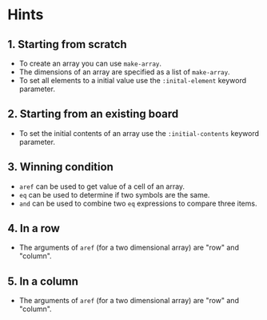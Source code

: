 # Hints

## 1. Starting from scratch

- To create an array you can use `make-array`.
- The dimensions of an array are specified as a list of `make-array`.
- To set all elements to a initial value use the `:inital-element` keyword parameter.

## 2. Starting from an existing board

- To set the initial contents of an array use the `:initial-contents` keyword parameter.

## 3. Winning condition

- `aref` can be used to get value of a cell of an array.
- `eq` can be used to determine if two symbols are the same.
- `and` can be used to combine two `eq` expressions to compare three items.

## 4. In a row

- The arguments of `aref` (for a two dimensional array) are "row" and "column".

## 5. In a column

- The arguments of `aref` (for a two dimensional array) are "row" and "column".